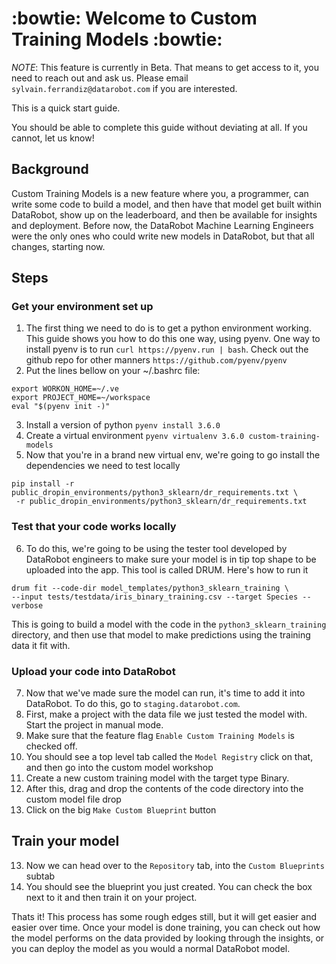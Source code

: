 # :bowtie: Welcome to Custom Training Models :bowtie: 
*NOTE*: This feature is currently in Beta. That means to get access to it, you need to reach out and 
ask us. Please email `sylvain.ferrandiz@datarobot.com` if you are interested. 

This is a quick start guide.

You should be able to complete this guide without deviating at all. If you cannot, let us know!

## Background
Custom Training Models is a new feature where you, a programmer, can write some code to build a 
model, and then have that model get built within DataRobot, show up on the leaderboard, and then
be available for insights and deployment. Before now, the DataRobot Machine Learning Engineers
were the only ones who could write new models in DataRobot, but that all changes, starting now. 

## Steps

### Get your environment set up
1. The first thing we need to do is to get a python environment working. This guide shows you how
to do this one way, using pyenv. One way to install pyenv is to run `curl https://pyenv.run | bash`.
 Check out the github repo for other manners `https://github.com/pyenv/pyenv`
2. Put the lines bellow on your ~/.bashrc file:

```
export WORKON_HOME=~/.ve
export PROJECT_HOME=~/workspace
eval "$(pyenv init -)"
```

3. Install a version of python `pyenv install 3.6.0`
4. Create a virtual environment `pyenv virtualenv 3.6.0 custom-training-models`
5. Now that you're in a brand new virtual env, we're going to go install the dependencies we need
to test locally
```
pip install -r public_dropin_environments/python3_sklearn/dr_requirements.txt \
 -r public_dropin_environments/python3_sklearn/dr_requirements.txt
```
### Test that your code works locally
6. To do this, we're going to be using the tester tool developed by DataRobot engineers to make 
sure your model is in tip top shape to be uploaded into the app. This tool is called DRUM. Here's
how to run it
```
drum fit --code-dir model_templates/python3_sklearn_training \
--input tests/testdata/iris_binary_training.csv --target Species --verbose
```
This is going to build a model with the code in the `python3_sklearn_training` directory, 
and then use that model to make predictions using the training data it fit with. 
### Upload your code into DataRobot
7. Now that we've made sure the model can run, it's time to add it into DataRobot. To do this, 
go to `staging.datarobot.com`. 
8. First, make a project with the data file we just tested the model with. Start the project in 
manual mode.
9. Make sure that the feature flag `Enable Custom Training Models` is checked off. 
10. You should see a top level tab called the `Model Registry` click on that, and then go into the
custom model workshop
11. Create a new custom training model with the target type Binary. 
12. After this, drag and drop the contents of the code directory into the custom model file drop
14. Click on the big `Make Custom Blueprint` button
## Train your model
13. Now we can head over to the `Repository` tab, into the `Custom Blueprints` subtab
14. You should see the blueprint you just created. You can check the box next to it and then 
train it on your project. 

Thats it! This process has some rough edges still, but it will get easier and easier over time. 
Once your model is done training, you can check out how the model performs on the data provided 
by looking through the insights, or you can deploy the model as you would a normal DataRobot 
model. 
